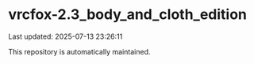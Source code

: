 # vrcfox-2.3_body_and_cloth_edition

Last updated: 2025-07-13 23:26:11

This repository is automatically maintained.
